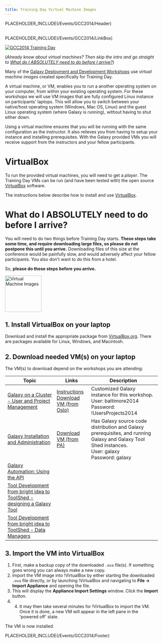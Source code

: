 ```yaml
---
title: Training Day Virtual Machine Images
---
```

PLACEHOLDER_INCLUDE(/Events/GCC2014/Header)
<br /><br />



PLACEHOLDER_INCLUDE(/Events/GCC2014/LinkBox)

<div class='left'><a href='/Events/GCC2014/TrainingDay'><img src='/Images/Logos/GCC2014TDLogoSmall.png' alt='GCC2014 Training Day'  /></a></div>

(*Already know about virtual machines?  Then skip the intro and go straight to [What do I ABSOLUTELY need to do before I arrive?](#what-do-i-absolutely-need-to-do-before-i-arrive)*)

Many of the [ Galaxy Deployment and Development Workshops](/src/events/GCC2014/TrainingDay/index.md#galaxy-deployment-and-development-workshops) use *virtual machine images* created specifically for Training Day.

A virtual machine, or VM, enables you to run a another operating system on your computer, from within your existing operating system. For these workshops we will use VM images that are fully configured Linux instance on participants' laptops. This will allow you to switch between your native/host operating system (Windows, Mac OS, Linux) and the guest Linux operating system (where Galaxy is running), without having to shut either down.

Using a virtual machine ensures that you will be running with the same configuration as the instructor. It also relieves you from having to setup your instance and installing prerequisites. With the Galaxy provided VMs you will receive support from the instructors and your fellow participants.

# VirtualBox

To run the provided virtual machines, you will need to get a *player*.  The Training Day VMs can be run (and have been tested with) the open source [VirtualBox](https://www.virtualbox.org/wiki/Downloads) software.

The instructions below describe how to install and use [VirtualBox](https://www.virtualbox.org/wiki/Downloads).

# What do I ABSOLUTELY need to do before I arrive?

You will need to do two things before Training Day starts. **These steps take some time, and require downloading large files, so please do not postpone this until you arrive.** Downloading files of this size at the conference would be painfully slow, and would adversely affect your fellow participants.  You also don't want to do this from a hotel.

So, **please do these steps before you arrive.**

<div class='right'><a href='https://www.virtualbox.org/wiki/Downloads'><img src='/Images/Logos/VirtualBox180.png' alt='Virtual Machine Images' width="120" /></a></div>

## 1. Install VirtualBox on your laptop

Download and install the appropriate package from [VirtualBox.org](https://www.virtualbox.org/wiki/Downloads).  There are packages available for Linux, Windows, and Macintosh.

## 2. Download needed VM(s) on your laptop

The VM(s) to download depend on the workshops you are attending:

| Topic |  Links  |  Description  | 
| ----- | ------ | ------------ | 
| [Galaxy on a Cluster - User and Project Management](../#galaxy-on-a-cluster---user-and-project-management) |  [Instructions](http://www.usit.uio.no/om/organisasjon/uav/itf/intern-doc/galaxy/virtualbox-installation.html) <br /> [Download VM (from Oslo)](http://folk.uio.no/nikolaiv/GCC2014-Users-Projects.ova)  |  Customized Galaxy instance for this workshop.<div class='indent'>User: baltimore2014<br />Password: !UsersProjects2014</div>  | 
| [Galaxy Installation and Administration](../#galaxy-installation-and-administration) |  [Download VM (from PA)](http://depot.galaxyproject.org/GCC2014.ova)  |  Has Galaxy source code distribution and Galaxy prerequisites, and running Galaxy and Galaxy Tool Shed instances.<div class='indent'>User: galaxy<br />Password: galaxy  | 
| [Galaxy Automation: Using the API](/src/events/GCC2014/TrainingDay/index.md#galaxy-automation-using-the-api) | 
| [Tool Development from bright idea to ToolShed - designing a Galaxy Tool](/src/events/GCC2014/TrainingDay/index.md#tool-development-from-bright-idea-to-toolshed---designing-a-galaxy-tool) | 
| [Tool Development from bright idea to ToolShed - Data Managers](/src/events/GCC2014/TrainingDay/index.md#tool-development-from-bright-idea-to-toolshed---data-managers) | 

## 3. Import the VM into VirtualBox

1. First, make a backup copy of the downloaded `.ova` file(s). If something goes wrong you can always make a new copy.
1. Import the VM image into !VirtualBox by either starting the downloaded `.ova` file directly, or by launching !VirtualBox and navigating to **File &rarr; Import Appliance** and opening the file.
1. This will display the **Appliance Import Settings** window. *Click* the **Import** button.
1. 4. It may then take several minutes for !VirtualBox to import the VM. Once it is done, a new VM will appear in the left pane in the 'powered off' state.

The VM is now installed.


PLACEHOLDER_INCLUDE(/Events/GCC2014/Footer)
